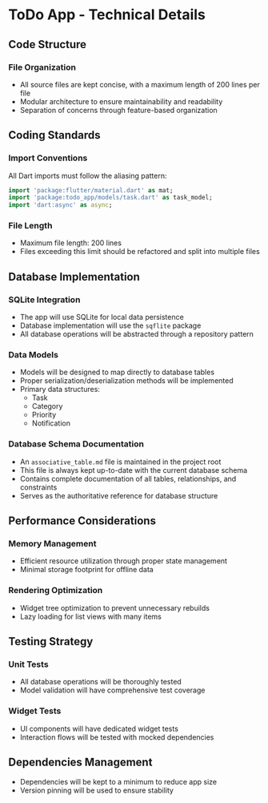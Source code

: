 # ToDo App - Technical Details

## Code Structure

### File Organization
- All source files are kept concise, with a maximum length of 200 lines per file
- Modular architecture to ensure maintainability and readability
- Separation of concerns through feature-based organization

## Coding Standards

### Import Conventions
All Dart imports must follow the aliasing pattern:
```dart
import 'package:flutter/material.dart' as mat;
import 'package:todo_app/models/task.dart' as task_model;
import 'dart:async' as async;
```

### File Length
- Maximum file length: 200 lines
- Files exceeding this limit should be refactored and split into multiple files

## Database Implementation

### SQLite Integration
- The app will use SQLite for local data persistence
- Database implementation will use the `sqflite` package
- All database operations will be abstracted through a repository pattern

### Data Models
- Models will be designed to map directly to database tables
- Proper serialization/deserialization methods will be implemented
- Primary data structures:
  - Task
  - Category
  - Priority
  - Notification

### Database Schema Documentation
- An `associative_table.md` file is maintained in the project root
- This file is always kept up-to-date with the current database schema
- Contains complete documentation of all tables, relationships, and constraints
- Serves as the authoritative reference for database structure

## Performance Considerations

### Memory Management
- Efficient resource utilization through proper state management
- Minimal storage footprint for offline data

### Rendering Optimization
- Widget tree optimization to prevent unnecessary rebuilds
- Lazy loading for list views with many items

## Testing Strategy

### Unit Tests
- All database operations will be thoroughly tested
- Model validation will have comprehensive test coverage

### Widget Tests
- UI components will have dedicated widget tests
- Interaction flows will be tested with mocked dependencies

## Dependencies Management

- Dependencies will be kept to a minimum to reduce app size
- Version pinning will be used to ensure stability